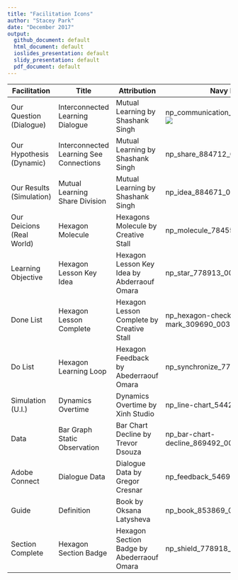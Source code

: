 ```yaml
---
title: "Facilitation Icons"
author: "Stacey Park"
date: "December 2017"
output: 
  github_document: default
  html_document: default
  ioslides_presentation: default
  slidy_presentation: default
  pdf_document: default
---
```


Facilitation| Title | Attribution | Navy Blue | Light Blue | Dark Red | Light Red
---|---|---|---|---|---|---
Our Question (Dialogue)| Interconnected Learning Dialogue | Mutual Learning by Shashank Singh | np_communication_884666_003F72 <img src = "https://cdn.rawgit.com/lzim/teampsd/hexagon_icons/np_communication_884666_003F72.svg"> | np_communication_884666_0083BE <img src = "https://cdn.rawgit.com/lzim/teampsd/hexagon_icons/np_communication_884666_0083BE.svg"> | np_communication_884666_772432 <img src = "https://cdn.rawgit.com/lzim/teampsd/hexagon_icons/np_communication_884666_772432.svg"> | np_communication_884666_C4262E <img src = "https://cdn.rawgit.com/lzim/teampsd/hexagon_icons/np_communication_884666_C4262E.svg">
Our Hypothesis (Dynamic) | Interconnected Learning See Connections | Mutual Learning by Shashank Singh | np_share_884712_003F72 <img src = "https://cdn.rawgit.com/lzim/teampsd/hexagon_icons/np_share_884712_003F72.svg"> | np_share_884712_0083BE <img src = "https://cdn.rawgit.com/lzim/teampsd/hexagon_icons/np_share_884712_0083BE.svg"> | np_share_884712_772432 <img src = "https://cdn.rawgit.com/lzim/teampsd/hexagon_icons/np_share_884712_772432.svg"> | np_share_884712_C4262E <img src = "https://cdn.rawgit.com/lzim/teampsd/hexagon_icons/np_share_884712_C4262E.svg">
Our Results (Simulation) | Mutual Learning Share Division | Mutual Learning by Shashank Singh | np_idea_884671_003F72 <img src = "https://cdn.rawgit.com/lzim/teampsd/hexagon_icons/np_idea_884671_003F72.svg"> | np_idea_884671_0083BE <img src = "https://cdn.rawgit.com/lzim/teampsd/hexagon_icons/np_idea_884671_0083BE.svg"> | np_idea_884671_772432 <img src = "https://cdn.rawgit.com/lzim/teampsd/hexagon_icons/np_idea_884671_772432.svg"> | np_idea_884671_C4262E <img src = "https://cdn.rawgit.com/lzim/teampsd/hexagon_icons/np_idea_884671_C4262E.svg">
Our Deicions (Real World) | Hexagon Molecule | Hexagons Molecule by Creative Stall | np_molecule_784555_003F72 <img src = "https://cdn.rawgit.com/lzim/teampsd/hexagon_icons/np_molecule_784555_003F72.svg"> | np_molecule_784555_0083BE <img src = "https://cdn.rawgit.com/lzim/teampsd/hexagon_icons/np_molecule_784555_0083BE.svg"> | np_molecule_784555_772432 <img src = "https://cdn.rawgit.com/lzim/teampsd/hexagon_icons/np_molecule_784555_772432.svg"> | np_molecule_784555_C4262E <img src = "https://cdn.rawgit.com/lzim/teampsd/hexagon_icons/np_molecule_784555_C4262E.svg">
Learning Objective | Hexagon Lesson Key Idea | Hexagon Lesson Key Idea by Abderraouf Omara | np_star_778913_003F72 <img src = "https://cdn.rawgit.com/lzim/teampsd/hexagon_icons/np_star_778913_003F72.svg"> | np_star_778913_0083BE <img src = "https://cdn.rawgit.com/lzim/teampsd/hexagon_icons/np_star_778913_0083BE.svg"> | np_star_778913_772432 <img src = "https://cdn.rawgit.com/lzim/teampsd/hexagon_icons/np_star_778913_772432.svg"> | np_star_778913_C4262E <img src = "https://cdn.rawgit.com/lzim/teampsd/hexagon_icons/np_star_778913_C4262E.svg">
Done List | Hexagon Lesson Complete | Hexagon Lesson Complete by Creative Stall | np_hexagon-check-mark_309690_003F72 <img src = "https://cdn.rawgit.com/lzim/teampsd/hexagon_icons/np_hexagon-check-mark_309690_003F72.svg"> | np_hexagon-check-mark_309690_0083BE <img src = "https://cdn.rawgit.com/lzim/teampsd/hexagon_icons/np_hexagon-check-mark_309690_0083BE.svg"> | np_hexagon-check-mark_309690_772432 <img src = "https://cdn.rawgit.com/lzim/teampsd/hexagon_icons/np_hexagon-check-mark_309690_772432.svg"> | np_hexagon-check-mark_309690_C4262E <img src = "https://cdn.rawgit.com/lzim/teampsd/hexagon_icons/np_hexagon-check-mark_309690_C4262E.svg">
Do List | Hexagon Learning Loop | Hexagon Feedback by Abederraouf Omara | np_synchronize_778914_003F72 <img src = "https://cdn.rawgit.com/lzim/teampsd/hexagon_icons/np_synchronize_778914_003F72.svg"> | np_synchronize_778914_0083BE <img src = "https://cdn.rawgit.com/lzim/teampsd/hexagon_icons/np_synchronize_778914_0083BE.svg"> | np_synchronize_778914_772432 <img src = "https://cdn.rawgit.com/lzim/teampsd/hexagon_icons/np_synchronize_778914_772432.svg"> | np_synchronize_778914_C4262E <img src = "https://cdn.rawgit.com/lzim/teampsd/hexagon_icons/np_synchronize_778914_C4262E.svg">
Simulation (U.I.) | Dynamics Overtime | Dynamics Overtime by Xinh Studio | np_line-chart_544281_003F72 <img src = "https://cdn.rawgit.com/lzim/teampsd/hexagon_icons/np_line-chart_544281_003F72.svg"> | np_line-chart_544281_0083BE <img src = "https://cdn.rawgit.com/lzim/teampsd/hexagon_icons/np_line-chart_544281_0083BE.svg"> | np_line-chart_544281_772432 <img src = "https://cdn.rawgit.com/lzim/teampsd/hexagon_icons/np_line-chart_544281_772432.svg"> | np_line-chart_544281_C4262E <img src = "https://cdn.rawgit.com/lzim/teampsd/hexagon_icons/np_line-chart_544281_C4262E.svg">
Data | Bar Graph Static Observation | Bar Chart Decline by Trevor Dsouza | np_bar-chart-decline_869492_003F72 <img src = "https://cdn.rawgit.com/lzim/teampsd/hexagon_icons/np_bar-chart-decline_869492_003F72.svg"> | np_bar-chart-decline_869492_0083BE <img src = "https://cdn.rawgit.com/lzim/teampsd/hexagon_icons/np_bar-chart-decline_869492_0083BE.svg"> | np_bar-chart-decline_869492_772432 <img src = "https://cdn.rawgit.com/lzim/teampsd/hexagon_icons/np_bar-chart-decline_869492_772432.svg"> | np_bar-chart-decline_869492_C4262E <img src = "https://cdn.rawgit.com/lzim/teampsd/hexagon_icons/np_bar-chart-decline_869492_C4262E.svg">
Adobe Connect | Dialogue Data | Dialogue Data by Gregor Cresnar | np_feedback_546911_003F72 <img src = "https://cdn.rawgit.com/lzim/teampsd/hexagon_icons/np_feedback_546911_003F72.svg"> | np_feedback_546911_0083BE <img src = "https://cdn.rawgit.com/lzim/teampsd/hexagon_icons/np_feedback_546911_0083BE.svg"> | np_feedback_546911_772432 <img src = "https://cdn.rawgit.com/lzim/teampsd/hexagon_icons/np_feedback_546911_772432.svg"> | np_feedback_546911_C4262E <img src = "https://cdn.rawgit.com/lzim/teampsd/hexagon_icons/np_feedback_546911_C4262E.svg">
Guide | Definition | Book by Oksana Latysheva | np_book_853869_003F72 <img src = "https://cdn.rawgit.com/lzim/teampsd/hexagon_icons/np_book_853869_003F72.svg"> | np_book_853869_0083BE <img src = "https://cdn.rawgit.com/lzim/teampsd/hexagon_icons/np_book_853869_0083BE.svg"> | np_book_853869_772432 <img src = "https://cdn.rawgit.com/lzim/teampsd/hexagon_icons/np_book_853869_772432.svg"> | np_book_853869_C4262E <img src = "https://cdn.rawgit.com/lzim/teampsd/hexagon_icons/np_book_853869_C4262E.svg">
Section Complete | Hexagon Section Badge | Hexagon Section Badge by Abederraouf Omara | np_shield_778918_003F72 <img src = "https://cdn.rawgit.com/lzim/teampsd/hexagon_icons/np_shield_778918_003F72.svg"> | np_shield_778918_0083BE <img src = "https://cdn.rawgit.com/lzim/teampsd/hexagon_icons/np_shield_778918_0083BE.svg"> | np_shield_778918_772432 <img src = "https://cdn.rawgit.com/lzim/teampsd/hexagon_icons/np_shield_778918_772432.svg"> | np_shield_778918_C4262E <img src = "https://cdn.rawgit.com/lzim/teampsd/hexagon_icons/np_shield_778918_C4262E.svg">







